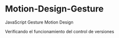 # Motion-Design-Gesture
JavaScript Gesture Motion Design

Verificando el funcionamiento del control de versiones